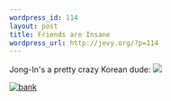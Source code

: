 ```yaml
--- 
wordpress_id: 114
layout: post
title: Friends are Insane
wordpress_url: http://jevy.org/?p=114
---
```

Jong-In's a pretty crazy Korean dude:
<img src="http://photos22.flickr.com/32748708_5b03288ccc_m.jpg" class="centered">

<div class="flickr-insert"><a href="http://www.flickr.com/photos/jevy/32754850/" rel="bookmark" title="bank"><img src="http://jevy.org/wp-content/plugins/flickr-insert/32754850_904eb1e789_s.jpg" alt="bank"/></a></div>
